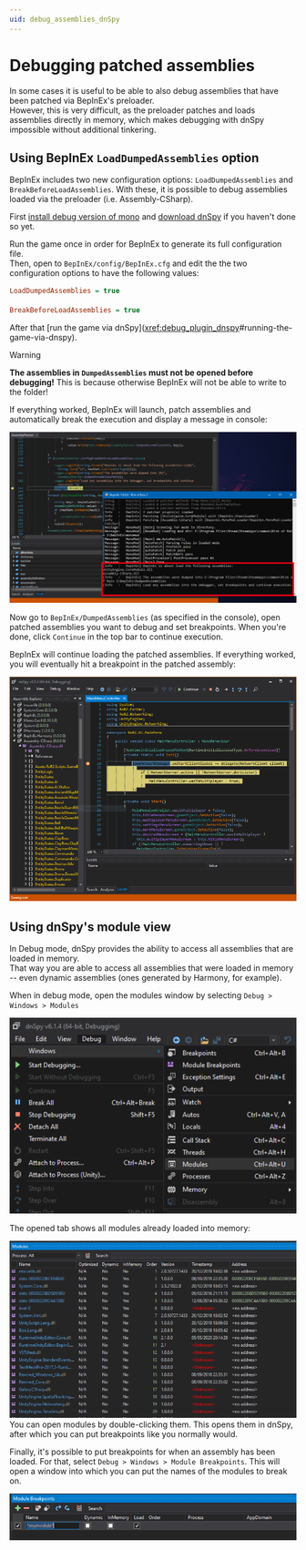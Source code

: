 ```yaml
---
uid: debug_assemblies_dnSpy
---
```


# Debugging patched assemblies

In some cases it is useful to be able to also debug assemblies that have been patched via BepInEx's preloader.  
However, this is very difficult, as the preloader patches and loads assemblies directly in memory, which makes debugging with dnSpy impossible without additional tinkering.

## Using BepInEx `LoadDumpedAssemblies` option

BepInEx includes two new configuration options: `LoadDumpedAssemblies` and `BreakBeforeLoadAssemblies`. With these, it is possible to debug assemblies loaded via the preloader (i.e. Assembly-CSharp).

First [install debug version of mono](<xref:debug_plugin_dnspy#turning-the-game-into-a-debug-build>) and [download dnSpy](https://github.com/0xd4d/dnSpy/releases) if you haven't done so yet.

Run the game once in order for BepInEx to generate its full configuration file.  
Then, open to `BepInEx/config/BepInEx.cfg` and edit the the two configuration options to have the following values:

```ini
LoadDumpedAssemblies = true

BreakBeforeLoadAssemblies = true
```

After that [run the game via dnSpy](<xref:debug_plugin_dnspy>#running-the-game-via-dnspy).

> [!WARNING]
> **The assemblies in `DumpedAssemblies` must not be opened before debugging!** 
> This is because otherwise BepInEx will not be able to write to the folder!

If everything worked, BepInEx will launch, patch assemblies and automatically break the execution and display a message in console:

![dnSpy stopped at a breakpoint set by BepInEx](images/bepin_breakpoint_hit.png)

Now go to `BepInEx/DumpedAssemblies` (as specified in the console), open patched assemblies you want to debug and set breakpoints.
When you're done, click `Continue` in the top bar to continue execution.

BepInEx will continue loading the patched assemblies. If everything worked, you will eventually hit a breakpoint in the patched assembly:

![Debugging patched assemblies works with dnSpy](images/dnSpy_asscsharp_beakpoint_hit.png)


## Using dnSpy's module view

In Debug mode, dnSpy provides the ability to access all assemblies that are loaded in memory.  
That way you are able to access all 
assemblies that were loaded in memory -- even dynamic assemblies (ones generated by Harmony, for example).

When in debug mode, open the modules window by selecting `Debug > Windows > Modules`

![Debug > Windows > Modules in dnSpy](images/dnSpy_modules.png)

The opened tab shows all modules already loaded into memory:

![Modules view](images/dnSpy_modules_view.png)
You can open modules by double-clicking them. This opens them in dnSpy, after which you can 
put breakpoints like you normally would.

Finally, it's possible to put breakpoints for when an assembly has been loaded. 
For that, select `Debug > Windows > Module Breakpoints`. This will open a window into which 
you can put the names of the modules to break on.

![Module breakpoints window](images/dnSpy_module_breakpoints.png)
